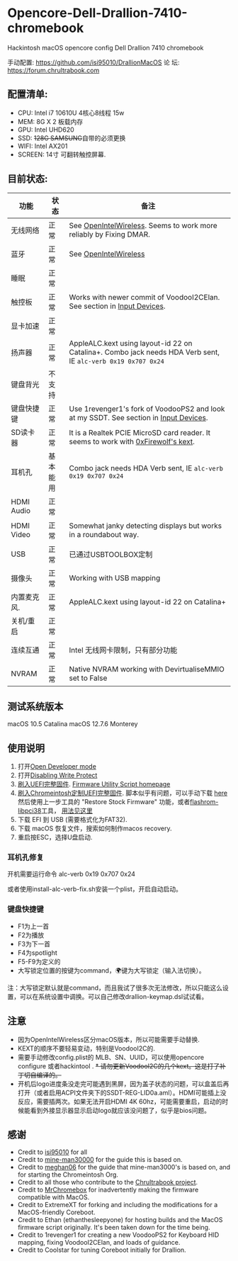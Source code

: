 # Opencore-Dell-Drallion-7410-chromebook
Hackintosh macOS opencore config Dell Drallion 7410 chromebook

手动配置: https://github.com/isi95010/DrallionMacOS
论   坛: https://forum.chrultrabook.com

## 配置清单:

- CPU: Intel i7 10610U 4核心8线程 15w
- MEM: 8G X 2 板载内存
- GPU: Intel UHD620
- SSD: ~~128G SAMSUNG~~自带的必须更换
- WIFI: Intel AX201
- SCREEN: 14寸 可翻转触控屏幕. 

## 目前状态:

| **功能**        | **状态**           | **备注**                                                                                     |
|--------------------|----------------------|-----------------------------------------------------------------------------------------------|
| 无线网络               | 正常              | See [OpenIntelWireless](https://openintelwireless.github.io). Seems to work more reliably by Fixing DMAR.                            |
| 蓝牙          | 正常              | See [OpenIntelWireless](https://openintelwireless.github.io)                                                                         |
| 睡眠         | 正常              |                    |
| 触控板           | 正常              | Works with newer commit of VoodooI2CElan. See section in [Input Devices](#input-devices).                       | 
| 显卡加速    | 正常              |                                                                                               |
| 扬声器  | 正常              | AppleALC.kext using layout-id 22 on Catalina+. Combo jack needs HDA Verb sent, IE `alc-verb 0x19 0x707 0x24`                            |
| 键盘背光 | 不支持 |                                                                                               |
| 键盘快捷键 | 正常 | Use 1revenger1's fork of VoodooPS2 and look at my SSDT. See section in [Input Devices](#input-devices). |
| SD读卡器     | 正常              | It is a Realtek PCIE MicroSD card reader. It seems to work with [0xFirewolf's kext](https://github.com/0xFireWolf/RealtekCardReader).             |
| 耳机孔     | 基本能用                  | Combo jack needs HDA Verb sent, IE `alc-verb 0x19 0x707 0x24`                                                             |
| HDMI Audio         | 正常              |                                                                                               |
| HDMI Video         | 正常              | Somewhat janky detecting displays but works in a roundabout way.                              |
| USB          | 正常              | 已通过USBTOOLBOX定制                                                                      |
| 摄像头             | 正常              | Working with USB mapping                                                                      |
| 内置麦克风.      | 正常              | AppleALC.kext using layout-id 22 on Catalina+                                                             |
| 关机/重启 | 正常              |                                                                                               |    
| 连续互通         | 正常             | Intel 无线网卡限制，只有部分功能                                                       |    
| NVRAM              | 正常              | Native NVRAM working with DevirtualiseMMIO set to False                                       |
                                                                          
## 测试系统版本
macOS 10.5 Catalina
macOS 12.7.6 Monterey 

## 使用说明
1. 打开[Open Developer mode](https://docs.chrultrabook.com/docs/firmware/developer-mode.html)
2. 打开[Disabling Write Protect](https://docs.chrultrabook.com/docs/firmware/write-protect.html#disabling-write-protect)
3. [刷入UEFI完整固件](https://docs.chrultrabook.com/docs/firmware/flashing-firmware.html). [Firmware Utility Script homepage](https://docs.mrchromebox.tech/docs/fwscript.html)
4. [刷入Chromeintosh定制UEFI完整固件](https://github.com/Chromeintosh/coreboot). 脚本似乎有问题，可以手动下载 [here](https://ethanthesleepy.one/public/mac_build/coreboot_edk2-drallion-mrchromebox_20240714_macos.rom) 然后使用上一步工具的 "Restore Stock Firmware" 功能，或者[flashrom-libpci38](https://ethanthesleepy.one/public/chrultrabook/utils/)工具， [用法见这里](https://docs.chrultrabook.com/docs/firmware/manually-flashing.html)
5. 下载 EFI 到 USB (需要格式化为FAT32).
6. 下载 macOS 恢复文件，搜索如何制作macos recovery.
7. 重启按ESC，选择U盘启动.

### 耳机孔修复
开机需要运行命令 alc-verb 0x19 0x707 0x24

或者使用install-alc-verb-fix.sh安装一个plist，开启自动启动。

### 键盘快捷键
* F1为上一首
* F2为播放
* F3为下一首
* F4为spotlight
* F5-F9为定义的
* 大写锁定位置的按键为command，🌍键为大写锁定（输入法切换）。

注：大写锁定默认就是command，而且我试了很多次无法修改，所以只能这么设置，可以在系统设置中调换。可以自己修改drallion-keymap.dsl试试看。

## 注意
* 因为OpenIntelWireless区分macOS版本，所以可能需要手动替换.
* KEXT的顺序不要轻易变动，特别是VoodooI2C的.
* 需要手动修改config.plist的 MLB、SN、UUID，可以使用opencore configure 或者hackintool  .
~~* 请勿更新VoodooI2C的几个kext。这是打了补丁切自编译的。~~
* 开机后logo进度条没走完可能遇到黑屏，因为盖子状态的问题，可以盒盖后再打开（或者启用ACPI文件夹下的SSDT-REG-LID0a.aml）。HDMI可能插上没反应，需要插两次。如果无法开启HDMI 4K 60hz，可能需要重启，启动的时候能看到外接显示器显示启动logo就应该没问题了，似乎是bios问题。

## 感谢
* Credit to [isi95010](https://github.com/isi95010/DrallionMacOS/) for all
* Credit to [mine-man30000](https://github.com/mine-man3000/macOS-Dragonair) for the guide this is based on.
* Credit to [meghan06](https://github.com/meghan06/) for the guide that mine-man3000's is based on, and for starting the Chromeintosh Org.
* Credit to all those who contribute to the [Chrultrabook project](https://docs.chrultrabook.com).
* Credit to [MrChromebox](https://github.com/MrChromebox?tab=repositories) for inadvertently making the firmware compatible with MacOS. 
* Credit to ExtremeXT for forking and including the modifications for a MacOS-friendly Coreboot.
* Credit to Ethan (ethanthesleepyone) for hosting builds and the MacOS firmware script originally. It's been taken down for the time being. 
* Credit to 1revenger1 for creating a new VoodooPS2 for Keyboard HID mapping, fixing VoodooI2CElan, and loads of guidance. 
* Credit to Coolstar for tuning Coreboot initially for Drallion. 


